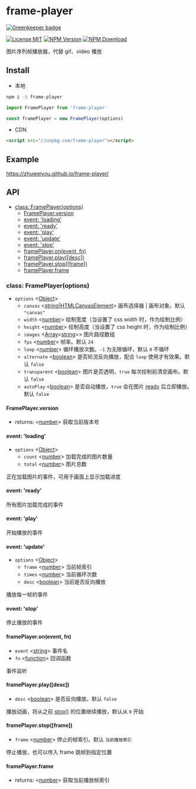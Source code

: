 # frame-player

[![Greenkeeper badge](https://badges.greenkeeper.io/zhuweiyou/frame-player.svg)](https://greenkeeper.io/)

[![License MIT](https://img.shields.io/npm/l/frame-player.svg)](https://github.com/zhuweiyou/frame-player/blob/master/LICENSE)
[![NPM Version](https://img.shields.io/npm/v/frame-player.svg)](https://www.npmjs.com/package/frame-player)
[![NPM Download](https://img.shields.io/npm/dt/frame-player.svg)](https://www.npmjs.com/package/frame-player)

图片序列帧播放器，代替 gif、video 播放

## Install

- 本地
```bash
npm i -S frame-player
```

```js
import FramePlayer from 'frame-player'

const framePlayer = new FramePlayer(options)
```

- CDN
```html
<script src="//unpkg.com/frame-player"></script>
```

## Example

https://zhuweiyou.github.io/frame-player/

## API
- [class: FramePlayer(options)](#class-frameplayeroptions)
  - [FramePlayer.version](#frameplayerversion)
  - [event: 'loading'](#event-loading)
  - [event: 'ready'](#event-ready)
  - [event: 'play'](#event-play)
  - [event: 'update'](#event-update)
  - [event: 'stop'](#event-stop)
  - [framePlayer.on(event, fn)](#frameplayeronevent-fn)
  - [framePlayer.play([desc])](#frameplayerplaydesc)
  - [framePlayer.stop([frame])](#frameplayerstopframe)
  - [framePlayer.frame](#frameplayerframe)
  
### class: FramePlayer(options)
- `options` <[Object]> 
  - `canvas` <[string]|[HTMLCanvasElement]> 画布选择器 | 画布对象。默认 `"canvas"`
  - `width` <[number]> 绘制宽度（当设置了 css width 时，作为绘制比例）
  - `height` <[number]> 绘制高度（当设置了 css height 时，作为绘制比例）
  - `images` <[Array]<[string]>> 图片路径数组
  - `fps` <[number]> 帧率。默认 `24`
  - `loop` <[number]> 循环播放次数。`-1` 为无限循环，默认 `0` 不循环
  - `alternate` <[boolean]> 是否轮流反向播放，配合 `loop` 使用才有效果。默认 `false`
  - `transparent` <[boolean]> 图片是否透明，`true` 每次绘制前清空画布。默认 `false`
  - `autoPlay` <[boolean]> 是否自动播放，`true` 会在图片 [ready](#event-ready) 后立即播放。默认 `false`

#### FramePlayer.version
- returns: <[number]> 获取当前版本号

#### event: 'loading'
- `options` <[Object]>
  - `count` <[number]> 加载完成的图片数量
  - `total` <[number]> 图片总数

正在加载图片的事件，可用于画面上显示加载进度

#### event: 'ready'
所有图片加载完成的事件

#### event: 'play'
开始播放的事件

#### event: 'update'
- `options` <[Object]>
  - `frame` <[number]> 当前帧索引
  - `times` <[number]> 当前循环次数
  - `desc` <[boolean]> 当前是否反向播放

播放每一帧的事件

#### event: 'stop'
停止播放的事件

#### framePlayer.on(event, fn)
- `event` <[string]> 事件名
- `fn` <[function]> 回调函数

事件监听

#### framePlayer.play([desc])
- `desc` <[boolean]> 是否反向播放。默认 `false`

播放动画，将从之前 [stop()](#frameplayerstopframe) 的位置继续播放，默认从 `0` 开始

#### framePlayer.stop([frame])
- `frame` <[number]> 停止的帧索引。默认 `当前播放索引`

停止播放，也可以传入 frame 跳帧到指定位置

#### framePlayer.frame
- returns: <[number]> 获取当前播放帧索引

[Object]: https://developer.mozilla.org/en-US/docs/Web/JavaScript/Reference/Global_Objects/Object "Object"
[string]: https://developer.mozilla.org/en-US/docs/Web/JavaScript/Data_structures#String_type "String"
[HTMLCanvasElement]: https://developer.mozilla.org/en-US/docs/Web/API/HTMLCanvasElement "HTMLCanvasElement"
[Image]: https://developer.mozilla.org/en-US/docs/Web/API/HTMLImageElement/image "Image"
[number]: https://developer.mozilla.org/en-US/docs/Web/JavaScript/Data_structures#Number_type "Number"
[Array]: https://developer.mozilla.org/en-US/docs/Web/JavaScript/Reference/Global_Objects/Array "Array"
[boolean]: https://developer.mozilla.org/en-US/docs/Web/JavaScript/Data_structures#Boolean_type "Boolean"
[function]: https://developer.mozilla.org/en-US/docs/Web/JavaScript/Reference/Global_Objects/Function "Function"

